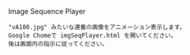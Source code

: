 Image Sequence Player

    "vA100.jpg" みたいな連番の画像をアニメーション表示します。
    Google Chomeで imgSeqPlayer.html を開いてください。
    後は画面内の指示に従ってください。